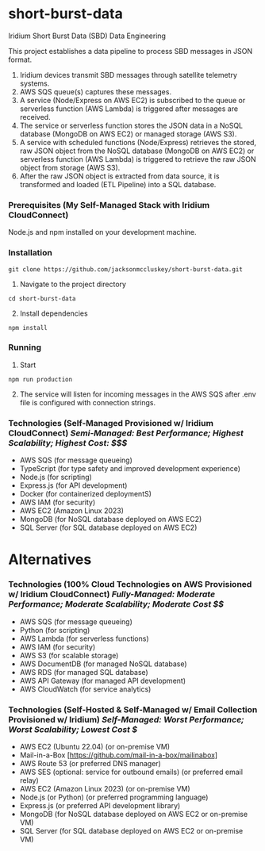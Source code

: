 # short-burst-data
Iridium Short Burst Data (SBD) Data Engineering

This project establishes a data pipeline to process SBD messages in JSON format.

1. Iridium devices transmit SBD messages through satellite telemetry systems.
2. AWS SQS queue(s) captures these messages.
3. A service (Node/Express on AWS EC2) is subscribed to the queue or serverless function (AWS Lambda) is triggered after messages are received.
4. The service or serverless function stores the JSON data in a NoSQL database (MongoDB on AWS EC2) or managed storage (AWS S3).
5. A service with scheduled functions (Node/Express) retrieves the stored, raw JSON object from the NoSQL database (MongoDB on AWS EC2) or serverless function (AWS Lambda) is triggered to retrieve the raw JSON object from storage (AWS S3).
6. After the raw JSON object is extracted from data source, it is transformed and loaded (ETL Pipeline) into a SQL database.

### Prerequisites (My Self-Managed Stack with Iridium CloudConnect)
Node.js and npm installed on your development machine.

### Installation
```git clone https://github.com/jacksonmccluskey/short-burst-data.git```

1. Navigate to the project directory
   
```cd short-burst-data```

2. Install dependencies
   
```npm install```

### Running

1. Start

```npm run production```

2. The service will listen for incoming messages in the AWS SQS after .env file is configured with connection strings.

### Technologies (Self-Managed Provisioned w/ Iridium CloudConnect) *Semi-Managed: Best Performance; Highest Scalability; Highest Cost: $$$*

- AWS SQS (for message queueing)
- TypeScript (for type safety and improved development experience)
- Node.js (for scripting)
- Express.js (for API development)
- Docker (for containerized deploymentS)
- AWS IAM (for security)
- AWS EC2 (Amazon Linux 2023)
- MongoDB (for NoSQL database deployed on AWS EC2)
- SQL Server (for SQL database deployed on AWS EC2)

# Alternatives

### Technologies (100% Cloud Technologies on AWS Provisioned w/ Iridium CloudConnect) *Fully-Managed: Moderate Performance; Moderate Scalability; Moderate Cost $$*

- AWS SQS (for message queueing)
- Python (for scripting)
- AWS Lambda (for serverless functions)
- AWS IAM (for security)
- AWS S3 (for scalable storage)
- AWS DocumentDB (for managed NoSQL database)
- AWS RDS (for managed SQL database)
- AWS API Gateway (for managed API development)
- AWS CloudWatch (for service analytics)

### Technologies (Self-Hosted & Self-Managed w/ Email Collection Provisioned w/ Iridium) *Self-Managed: Worst Performance; Worst Scalability; Lowest Cost $*

- AWS EC2 (Ubuntu 22.04) (or on-premise VM)
- Mail-in-a-Box [https://github.com/mail-in-a-box/mailinabox]
- AWS Route 53 (or preferred DNS manager)
- AWS SES (optional: service for outbound emails) (or preferred email relay)
- AWS EC2 (Amazon Linux 2023) (or on-premise VM)
- Node.js (or Python) (or preferred programming language)
- Express.js (or preferred API development library)
- MongoDB (for NoSQL database deployed on AWS EC2 or on-premise VM)
- SQL Server (for SQL database deployed on AWS EC2 or on-premise VM)
